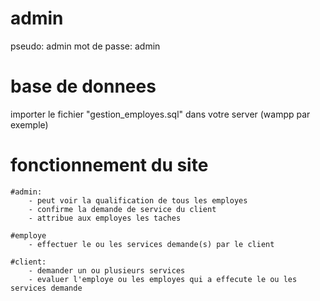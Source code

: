 # admin
pseudo: admin
mot de passe: admin

# base de donnees
importer le fichier "gestion_employes.sql" dans votre server (wampp par exemple)

# fonctionnement du site
    #admin:
        - peut voir la qualification de tous les employes
        - confirme la demande de service du client
        - attribue aux employes les taches

    #employe
        - effectuer le ou les services demande(s) par le client

    #client:
        - demander un ou plusieurs services
        - evaluer l'employe ou les employes qui a effecute le ou les services demande
